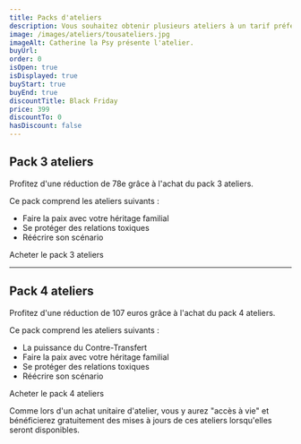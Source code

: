 ```yaml
---
title: Packs d'ateliers
description: Vous souhaitez obtenir plusieurs ateliers à un tarif préférentiel ? Nous vous proposons plusieurs formules qui vous permettront d'acheter les ateliers au meilleur prix.
image: /images/ateliers/tousateliers.jpg
imageAlt: Catherine la Psy présente l'atelier.
buyUrl:
order: 0
isOpen: true
isDisplayed: true
buyStart: true
buyEnd: true
discountTitle: Black Friday
price: 399
discountTo: 0
hasDiscount: false
---
```


## Pack 3 ateliers

Profitez d'une réduction de 78e grâce à l'achat du pack 3 ateliers.

Ce pack comprend les ateliers suivants :

- Faire la paix avec votre héritage familial
- Se protéger des relations toxiques
- Réécrire son scénario

<buy-btn url="https://ctpsy.podia.com/pack-3-ateliers" :price="477" :discount="{hasDiscount:true,discountTo:399}">Acheter le pack 3 ateliers
</buy-btn>

<hr class="my-14" />

## Pack 4 ateliers

Profitez d'une réduction de 107 euros grâce à l'achat du pack 4 ateliers.

Ce pack comprend les ateliers suivants :

- La puissance du Contre-Transfert
- Faire la paix avec votre héritage familial
- Se protéger des relations toxiques
- Réécrire son scénario

<buy-btn url="https://ctpsy.podia.com/pack-4-ateliers" :price="756" :discount="{hasDiscount:true,discountTo:649}">Acheter le pack 4 ateliers
</buy-btn>

<display-text class="mt-20">
Comme lors d'un achat unitaire d'atelier, vous y aurez "accès à vie" et bénéficierez gratuitement des mises à jours de ces ateliers lorsqu'elles seront disponibles.
</display-text>
